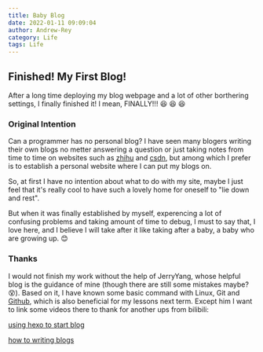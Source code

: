 ```yaml
---
title: Baby Blog
date: 2022-01-11 09:09:04
author: Andrew-Rey
category: Life
tags: Life
---
```

## Finished! My First Blog!
After a long time deploying my blog webpage and a lot of other borthering settings, I finally finished it! I mean, FINALLY!!! :laughing: :laughing: :laughing:

<!--more-->

### Original Intention

Can a programmer has no personal blog? I have seen many blogers writing their own blogs no metter answering a question or just taking notes from time to time on websites such as [zhihu][1] and [csdn][2], but among which I prefer is to establish a personal website where I can put my blogs on.

[1]: https://zhihu.com
[2]: https://csdn.net

So, at first I have no intention about what to do with my site, maybe I just feel that it's really cool to have such a lovely home for oneself to "lie down and rest".

But when it was finally established by myself, experencing a lot of confusing problems and taking amount of time to debug, I must to say that, I love here, and I believe I will take after it like taking after a baby, a baby who are growing up. :blush:

### Thanks

I would not finish my work without the help of JerryYang, whose helpful blog is the guidance of mine (though there are still some mistakes maybe? :dizzy_face:). Based on it, I have known some basic command with Linux, Git and [Github][3], which is also beneficial for my lessons next term. Except him I want to link some videos there to thank for another ups from bilibili:

[using hexo to start blog][4]

[how to writing blogs][5]

[3]: https://github.com
[4]: https://www.bilibili.com/video/BV1mU4y1j72n?from=search&seid=13163723927059638874&spm_id_from=333.337.0.0
[5]: https://www.bilibili.com/video/BV18z4y197J7?from=search&seid=13163723927059638874&spm_id_from=333.337.0.0
